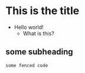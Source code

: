 # This is the title

* Hello world!
    * What is this? 

## some subheading

```
some fenced code
```
